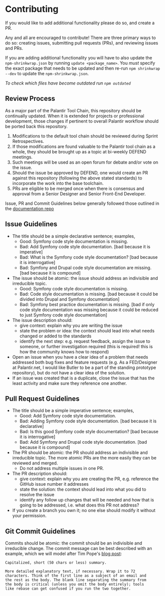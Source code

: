 # Contributing

If you would like to add additional functionality please do so, and create a PR. 

Any and all are encouraged to contribute! There are three primary ways to do so: creating issues, submitting pull requests (PRs), and reviewing issues and PRs.

If you are adding additional functionality you will have to also update the `npm-shrinkwrap.json` by running `update <package_name>`. You _must_ specify the exact package that needs to be updated and then re-run `npm shrinkwrap --dev` to update the `npm-shrinkwrap.json`.
    
_To check which files have become outdated run `npm outdated`_

## Review Process

As a major part of the Palantir Tool Chain, this repository should be continually updated. When it is extended for projects or professional development, those changes if pertinent to overall Palantir workflow should be ported back this repository.

1. Modifications to the default tool chain should be reviewed during Sprint Retrospectives.
1. If those modifications are found valuable to the Palantir tool chain as a whole, they should be brought up as a topic at bi-weekly DEFEND meetings.
1. Such meetings will be used as an open forum for debate and/or vote on the issue.
1. Should the issue be approved by DEFEND, one would create an PR against this repository (following the above stated standards) to incorporate the work into the base toolchain.
1. PRs are eligible to be merged once when there is consensus and approval from a Senior Designer and Senior Front-End Developer.

Issue, PR and Commit Guidelines below generally followed those outlined in the [documentation repo](https://github.com/palantirnet/development_documentation/blob/master/CONTRIBUTING.md)

## Issue Guidelines

* The title should be a simple declarative sentence; examples,
    * Good: Symfony code style documentation is missing.
    * Bad: Add Symfony code style documentation. [bad because it is imperative]
    * Bad: What is the Symfony code style documentation? [bad because it is interrogative]
    * Bad: Symfony and Drupal code style documentation are missing. [bad because it is compound]
* The issue should be atomic: the issue should address an indivisible and irreducible topic.
    * Good: Symfony code style documentation is missing.
    * Bad: Code style documentation is missing. [bad because it could be divided into Drupal and Symfony documentation]
    * Bad: Symfony best practice documentation is missing. [bad if only code style documentation was missing because it could be reduced to just Symfony code style documentation]
* The issue description should:
    * give context: explain why you are writing the issue
    * state the problem or idea: the context should lead into what needs changed or added to the standards
    * identify the next step: e.g. request feedback, assign the issue to someone, or further investigation required (this is required! this is how the community knows how to respond)
* Open an issue when you have a clear idea of a problem that needs addressed both bug fixes and feature requests (e.g. As a FED/Designer at Palantir.net, I would like Butler to be a part of the standing prototype repository), but do not have a clear idea of the solution.
* If an issue was created that is a duplicate, close the issue that has the least activity and make sure they reference one another.

## Pull Request Guidelines

* The title should be a simple imperative sentence; examples,
    * Good: Add Symfony code style documentation.
    * Bad: Adding Symfony code style documentation. [bad because it is declarative]
    * Bad: Is this good Symfony code style documentation? [bad because it is interrogative]
    * Bad: Add Symfony and Drupal code style documentation. [bad because it is compound]
* The PR should be atomic: the PR should address an indivisible and irreducible topic. The more atomic PRs are the more easily they can be reviewed and merged.
    * Do not address multiple issues in one PR.
* The PR description should:
    * give context: explain why you are creating the PR, e.g. reference the GitHub issue number it addresses
    * state the solution: the context should lead into what you did to resolve the issue
    * identify any follow up changes that will be needed and how that is going to be addressed, i.e. what does this PR not address?
* If you create a branch you own it; no one else should modify it without your permission.

## Git Commit Guidelines

Commits should be atomic: the commit should be an indivisible and irreducible change. The commit message can be best described with an example, which we will model after Tim Pope's [blog post](http://tbaggery.com/2008/04/19/a-note-about-git-commit-messages.html):

    Capitalized, short (50 chars or less) summary.

    More detailed explanatory text, if necessary. Wrap it to 72
    characters. Think of the first line as a subject of an email and
    the rest as the body. The blank line separating the summary from
    the body is critical (unless you omit the body entirely); tools
    like rebase can get confused if you run the two together.
    
    